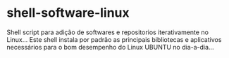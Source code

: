 shell-software-linux
====================

Shell script para adição de softwares e repositorios iterativamente no Linux...
Este shell instala por padrão as principais bibliotecas e aplicativos necessários
para o bom desempenho do Linux UBUNTU no dia-a-dia... 



